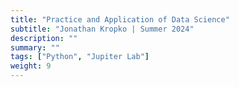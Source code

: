 ```yaml
---
title: "Practice and Application of Data Science"
subtitle: "Jonathan Kropko | Summer 2024"
description: ""
summary: ""
tags: ["Python", "Jupiter Lab"]
weight: 9
---
```

